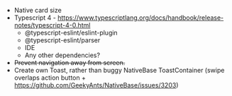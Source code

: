 * Native card size
* Typescript 4 - https://www.typescriptlang.org/docs/handbook/release-notes/typescript-4-0.html
  * @typescript-eslint/eslint-plugin
  * @typescript-eslint/parser
  * IDE
  * Any other dependencies?
* ~~Prevent navigation away from screen.~~
* Create own Toast, rather than buggy NativeBase ToastContainer (swipe overlaps action button + https://github.com/GeekyAnts/NativeBase/issues/3203)

